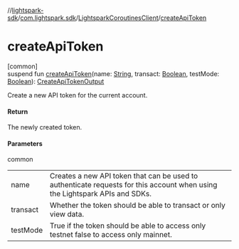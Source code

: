 //[lightspark-sdk](../../../index.md)/[com.lightspark.sdk](../index.md)/[LightsparkCoroutinesClient](index.md)/[createApiToken](create-api-token.md)

# createApiToken

[common]\
suspend fun [createApiToken](create-api-token.md)(name: [String](https://kotlinlang.org/api/latest/jvm/stdlib/kotlin/-string/index.html), transact: [Boolean](https://kotlinlang.org/api/latest/jvm/stdlib/kotlin/-boolean/index.html), testMode: [Boolean](https://kotlinlang.org/api/latest/jvm/stdlib/kotlin/-boolean/index.html)): [CreateApiTokenOutput](../../com.lightspark.sdk.model/-create-api-token-output/index.md)

Create a new API token for the current account.

#### Return

The newly created token.

#### Parameters

common

| | |
|---|---|
| name | Creates a new API token that can be used to authenticate requests for this account when using the     Lightspark APIs and SDKs. |
| transact | Whether the token should be able to transact or only view data. |
| testMode | True if the token should be able to access only testnet false to access only mainnet. |
